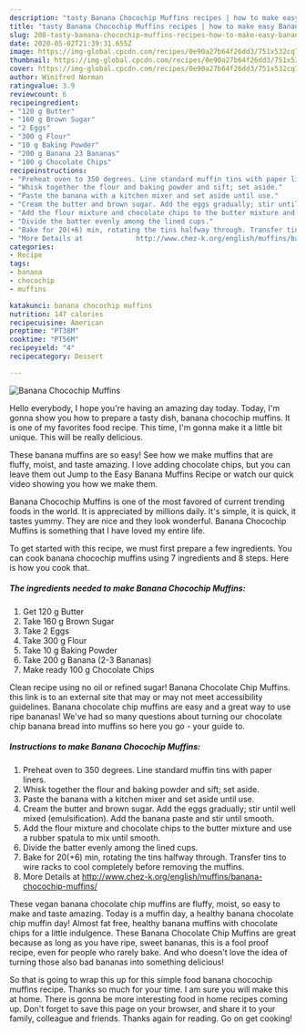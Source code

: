 ```yaml
---
description: "tasty Banana Chocochip Muffins recipes | how to make easy Banana Chocochip Muffins"
title: "tasty Banana Chocochip Muffins recipes | how to make easy Banana Chocochip Muffins"
slug: 208-tasty-banana-chocochip-muffins-recipes-how-to-make-easy-banana-chocochip-muffins
date: 2020-05-02T21:39:31.655Z
image: https://img-global.cpcdn.com/recipes/0e90a27b64f26dd3/751x532cq70/banana-chocochip-muffins-recipe-main-photo.jpg
thumbnail: https://img-global.cpcdn.com/recipes/0e90a27b64f26dd3/751x532cq70/banana-chocochip-muffins-recipe-main-photo.jpg
cover: https://img-global.cpcdn.com/recipes/0e90a27b64f26dd3/751x532cq70/banana-chocochip-muffins-recipe-main-photo.jpg
author: Winifred Norman
ratingvalue: 3.9
reviewcount: 6
recipeingredient:
- "120 g Butter"
- "160 g Brown Sugar"
- "2 Eggs"
- "300 g Flour"
- "10 g Baking Powder"
- "200 g Banana 23 Bananas"
- "100 g Chocolate Chips"
recipeinstructions:
- "Preheat oven to 350 degrees. Line standard muffin tins with paper liners."
- "Whisk together the flour and baking powder and sift; set aside."
- "Paste the banana with a kitchen mixer and set aside until use."
- "Cream the butter and brown sugar. Add the eggs gradually; stir until well mixed (emulsification). Add the banana paste and stir until smooth."
- "Add the flour mixture and chocolate chips to the butter mixture and use a rubber spatula to mix until smooth."
- "Divide the batter evenly among the lined cups."
- "Bake for 20(+6) min, rotating the tins halfway through. Transfer tins to wire racks to cool completely before removing the muffins."
- "More Details at             http://www.chez-k.org/english/muffins/banana-chocochip-muffins/"
categories:
- Recipe
tags:
- banana
- chocochip
- muffins

katakunci: banana chocochip muffins 
nutrition: 147 calories
recipecuisine: American
preptime: "PT38M"
cooktime: "PT56M"
recipeyield: "4"
recipecategory: Dessert

---
```



![Banana Chocochip Muffins](https://img-global.cpcdn.com/recipes/0e90a27b64f26dd3/751x532cq70/banana-chocochip-muffins-recipe-main-photo.jpg)

Hello everybody, I hope you're having an amazing day today. Today, I'm gonna show you how to prepare a tasty dish, banana chocochip muffins. It is one of my favorites food recipe. This time, I'm gonna make it a little bit unique. This will be really delicious.

These banana muffins are so easy! See how we make muffins that are fluffy, moist, and taste amazing. I love adding chocolate chips, but you can leave them out Jump to the Easy Banana Muffins Recipe or watch our quick video showing you how we make them.

Banana Chocochip Muffins is one of the most favored of current trending foods in the world. It is appreciated by millions daily. It's simple, it is quick, it tastes yummy. They are nice and they look wonderful. Banana Chocochip Muffins is something that I have loved my entire life.


To get started with this recipe, we must first prepare a few ingredients. You can cook banana chocochip muffins using 7 ingredients and 8 steps. Here is how you cook that.

<!--inarticleads1-->

##### The ingredients needed to make Banana Chocochip Muffins:

1. Get 120 g Butter
1. Take 160 g Brown Sugar
1. Take 2 Eggs
1. Take 300 g Flour
1. Take 10 g Baking Powder
1. Take 200 g Banana (2-3 Bananas)
1. Make ready 100 g Chocolate Chips


Clean recipe using no oil or refined sugar! Banana Chocolate Chip Muffins. this link is to an external site that may or may not meet accessibility guidelines. Banana chocolate chip muffins are easy and a great way to use ripe bananas! We&#39;ve had so many questions about turning our chocolate chip banana bread into muffins so here you go - your guide to. 

<!--inarticleads2-->

##### Instructions to make Banana Chocochip Muffins:

1. Preheat oven to 350 degrees. Line standard muffin tins with paper liners.
1. Whisk together the flour and baking powder and sift; set aside.
1. Paste the banana with a kitchen mixer and set aside until use.
1. Cream the butter and brown sugar. Add the eggs gradually; stir until well mixed (emulsification). Add the banana paste and stir until smooth.
1. Add the flour mixture and chocolate chips to the butter mixture and use a rubber spatula to mix until smooth.
1. Divide the batter evenly among the lined cups.
1. Bake for 20(+6) min, rotating the tins halfway through. Transfer tins to wire racks to cool completely before removing the muffins.
1. More Details at             http://www.chez-k.org/english/muffins/banana-chocochip-muffins/


These vegan banana chocolate chip muffins are fluffy, moist, so easy to make and taste amazing. Today is a muffin day, a healthy banana chocolate chip muffin day! Almost fat free, healthy banana muffins with chocolate chips for a little indulgence. These Banana Chocolate Chip Muffins are great because as long as you have ripe, sweet bananas, this is a fool proof recipe, even for people who rarely bake. And who doesn&#39;t love the idea of turning those also bad bananas into something delicious! 

So that is going to wrap this up for this simple food banana chocochip muffins recipe. Thanks so much for your time. I am sure you will make this at home. There is gonna be more interesting food in home recipes coming up. Don't forget to save this page on your browser, and share it to your family, colleague and friends. Thanks again for reading. Go on get cooking!
